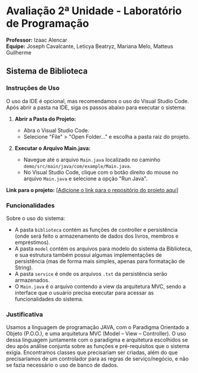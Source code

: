 # Avaliação 2ª Unidade - Laboratório de Programação

**Professor:** Izaac Alencar  
**Equipe:** Joseph Cavalcante, Leticya Beatryz, Mariana Melo, Matteus Guilherme

## Sistema de Biblioteca

### Instruções de Uso

O uso da IDE é opcional, mas recomendamos o uso do Visual Studio Code. Após abrir a pasta na IDE, siga os passos abaixo para executar o sistema:

1. **Abrir a Pasta do Projeto:**
   - Abra o Visual Studio Code.
   - Selecione "File" > "Open Folder..." e escolha a pasta raiz do projeto.

2. **Executar o Arquivo Main.java:**
   - Navegue até o arquivo `Main.java` localizado no caminho `demo/src/main/java/com/example/Main.java`.
   - No Visual Studio Code, clique com o botão direito do mouse no arquivo `Main.java` e selecione a opção "Run Java".

**Link para o projeto:** [[Adicione o link para o repositório do projeto aqui](https://github.com/ttmatteus/Project-Library-V.0.1)]

### Funcionalidades

Sobre o uso do sistema:

- A pasta `biblioteca` contém as funções de controller e persistência (onde será feito o armazenamento de dados dos livros, membros e empréstimos).
- A pasta `model` contém os arquivos para modelo do sistema da Biblioteca, e sua estrutura também possui algumas implementações de persistência (mas de forma mais simples, apenas para formatação de String).
- A pasta `service` é onde os arquivos `.txt` da persistência serão armazenados.
- O `Main.java` é o arquivo contendo a view da arquitetura MVC, sendo a interface que o usuário precisa executar para acessar as funcionalidades do sistema.

### Justificativa

Usamos a linguagem de programação JAVA, com o Paradigma Orientado a Objeto (P.O.O.), e uma arquitetura MVC (Model – View – Controller). O uso dessa linguagem juntamente com o paradigma e arquitetura escolhidos se deu após análise conjunta sobre as funções e pré-requisitos que o sistema exigia. Encontramos classes que precisariam ser criadas, além do que precisaríamos de um controlador para as regras de serviço/negócio, e não se fazia necessário o uso de banco de dados.
